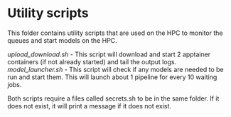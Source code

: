 # Utility scripts

This folder contains utility scripts that are used on the HPC to monitor the queues and start models on the HPC.

*upload_download.sh* - This script will download and start 2 apptainer containers (if not already started) and tail the output logs.
*model_launcher.sh* - This script will check if any models are needed to be run and start them. This will launch about 1 pipeline for every 10 waiting jobs.

Both scripts require a files called secrets.sh to be in the same folder. If it does not exist, it will print a message if it does not exist.
